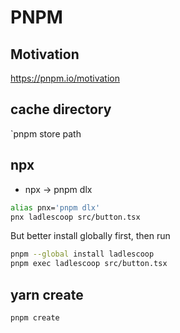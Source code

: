 # PNPM

## Motivation

https://pnpm.io/motivation
## cache directory

`pnpm store path
## npx

- npx -> pnpm dlx

```sh
alias pnx='pnpm dlx'
pnx ladlescoop src/button.tsx
```

But better install globally first, then run

```sh
pnpm --global install ladlescoop
pnpm exec ladlescoop src/button.tsx
```

## yarn create

```sh
pnpm create
```